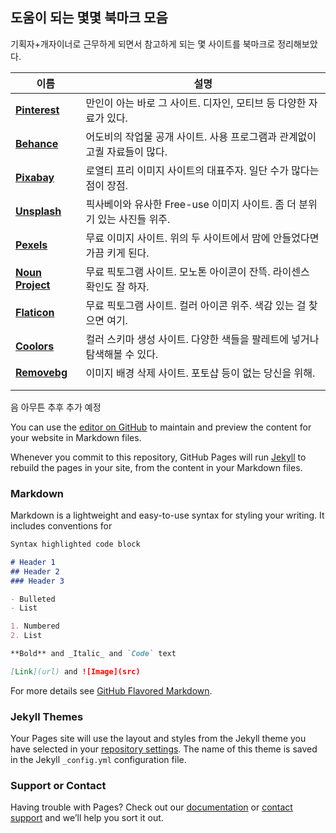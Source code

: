 ## 도움이 되는 몇몇 북마크 모음

기획자+개자이너로 근무하게 되면서 참고하게 되는 몇 사이트를 북마크로 정리해보았다.



| 이름                                            | 설명                                                         |
| ----------------------------------------------- | ------------------------------------------------------------ |
| [**Pinterest**](https://www.pinterest.com)      | 만인이 아는 바로 그 사이트. 디자인, 모티브 등 다양한 자료가 있다. |
| [**Behance**](https://www.behance.net/)         | 어도비의 작업물 공개 사이트. 사용 프로그램과 관계없이 고퀄 자료들이 많다. |
| [**Pixabay**](https://pixabay.com/)             | 로열티 프리 이미지 사이트의 대표주자. 일단 수가 많다는 점이 장점. |
| [**Unsplash**](https://unsplash.com/)           | 픽사베이와 유사한 Free-use 이미지 사이트. 좀 더 분위기 있는 사진들 위주. |
| [**Pexels**](https://www.pexels.com/)           | 무료 이미지 사이트. 위의 두 사이트에서 맘에 안들었다면 가끔 키게 된다. |
| [**Noun Project**](https://thenounproject.com/) | 무료 픽토그램 사이트. 모노톤 아이콘이 잔뜩. 라이센스 확인도 잘 하자. |
| [**Flaticon**](https://www.flaticon.com/)       | 무료 픽토그램 사이트. 컬러 아이콘 위주. 색감 있는 걸 찾으면 여기. |
| [**Coolors**](https://coolors.co/)              | 컬러 스키마 생성 사이트. 다양한 색들을 팔레트에 넣거나 탐색해볼 수 있다. |
| [**Removebg**](https://www.remove.bg/)          | 이미지 배경 삭제 사이트. 포토샵 등이 없는 당신을 위해.       |
|                                                 |                                                              |
|                                                 |                                                              |

음 아무튼 추후 추가 예정



You can use the [editor on GitHub](https://github.com/skysrd/Bookmark/edit/gh-pages/index.md) to maintain and preview the content for your website in Markdown files.

Whenever you commit to this repository, GitHub Pages will run [Jekyll](https://jekyllrb.com/) to rebuild the pages in your site, from the content in your Markdown files.

### Markdown

Markdown is a lightweight and easy-to-use syntax for styling your writing. It includes conventions for

```markdown
Syntax highlighted code block

# Header 1
## Header 2
### Header 3

- Bulleted
- List

1. Numbered
2. List

**Bold** and _Italic_ and `Code` text

[Link](url) and ![Image](src)
```

For more details see [GitHub Flavored Markdown](https://guides.github.com/features/mastering-markdown/).

### Jekyll Themes

Your Pages site will use the layout and styles from the Jekyll theme you have selected in your [repository settings](https://github.com/skysrd/Bookmark/settings/pages). The name of this theme is saved in the Jekyll `_config.yml` configuration file.

### Support or Contact

Having trouble with Pages? Check out our [documentation](https://docs.github.com/categories/github-pages-basics/) or [contact support](https://support.github.com/contact) and we’ll help you sort it out.


